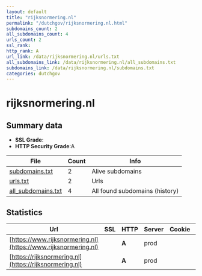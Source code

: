 ```yaml
---
layout: default
title: "rijksnormering.nl"
permalink: "/dutchgov/rijksnormering.nl.html"
subdomains_count: 2
all_subdomains_count: 4
urls_count: 2
ssl_rank: 
http_rank: A
url_link: /data/rijksnormering.nl/urls.txt
all_subdomains_link: /data/rijksnormering.nl/all_subdomains.txt
subdomains_link: /data/rijksnormering.nl/subdomains.txt
categories: dutchgov
---
```



# rijksnormering.nl
## Summary data


 - **SSL Grade**:
 - **HTTP Security Grade**:A


| File       | Count | Info |
|------------|-------|------|
|[subdomains.txt](/data/rijksnormering.nl/subdomains.txt)|2|Alive subdomains|
|[urls.txt](/data/rijksnormering.nl/urls.txt)|2|Urls|
|[all_subdomains.txt](/data/rijksnormering.nl/all_subdomains.txt)|4|All found subdomains (history)|


## Statistics


| Url | SSL | HTTP | Server | Cookie | HSTS | CORS | CTO | CSP | XFO | XXP | RP |FP| Tech |Title |
|--------|-------|-------|------|------|------|------|------|------|------|------|------|------|------|------|
|[https://www.rijksnormering.nl](https://www.rijksnormering.nl)| | **A**|prod| |:white_check_mark: | | | | :white_check_mark: | :white_check_mark: | :white_check_mark: | |HSTS||
|[https://rijksnormering.nl](https://rijksnormering.nl)| | **A**|prod| |:white_check_mark: | | | | :white_check_mark: | :white_check_mark: | :white_check_mark: | |HSTS||

